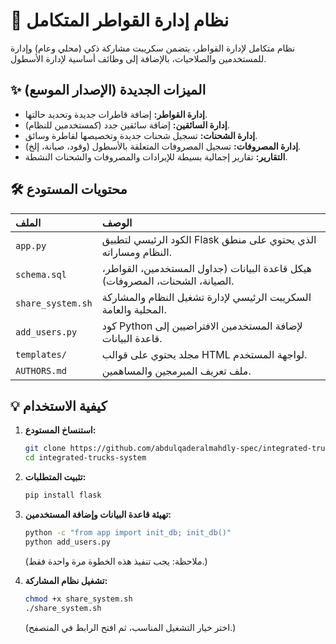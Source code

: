 # 🚛 نظام إدارة القواطر المتكامل

نظام متكامل لإدارة القواطر، يتضمن سكريبت مشاركة ذكي (محلي وعام) وإدارة للمستخدمين والصلاحيات، بالإضافة إلى وظائف أساسية لإدارة الأسطول.

## ✨ الميزات الجديدة (الإصدار الموسع)

*   **إدارة القواطر:** إضافة قاطرات جديدة وتحديد حالتها.
*   **إدارة السائقين:** إضافة سائقين جدد (كمستخدمين للنظام).
*   **إدارة الشحنات:** تسجيل شحنات جديدة وتخصيصها لقاطرة وسائق.
*   **إدارة المصروفات:** تسجيل المصروفات المتعلقة بالأسطول (وقود، صيانة، إلخ).
*   **التقارير:** تقارير إجمالية بسيطة للإيرادات والمصروفات والشحنات النشطة.

## 🛠️ محتويات المستودع

| الملف | الوصف |
| :--- | :--- |
| `app.py` | الكود الرئيسي لتطبيق Flask الذي يحتوي على منطق النظام ومساراته. |
| `schema.sql` | هيكل قاعدة البيانات (جداول المستخدمين، القواطر، الصيانة، الشحنات، المصروفات). |
| `share_system.sh` | السكريبت الرئيسي لإدارة تشغيل النظام والمشاركة المحلية والعامة. |
| `add_users.py` | كود Python لإضافة المستخدمين الافتراضيين إلى قاعدة البيانات. |
| `templates/` | مجلد يحتوي على قوالب HTML لواجهة المستخدم. |
| `AUTHORS.md` | ملف تعريف المبرمجين والمساهمين. |

## 💡 كيفية الاستخدام

1.  **استنساخ المستودع:**
    ```bash
    git clone https://github.com/abdulqaderalmahdly-spec/integrated-trucks-system
    cd integrated-trucks-system
    ```

2.  **تثبيت المتطلبات:**
    ```bash
    pip install flask
    ```

3.  **تهيئة قاعدة البيانات وإضافة المستخدمين:**
    ```bash
    python -c "from app import init_db; init_db()"
    python add_users.py
    ```
    (ملاحظة: يجب تنفيذ هذه الخطوة مرة واحدة فقط.)

4.  **تشغيل نظام المشاركة:**
    ```bash
    chmod +x share_system.sh
    ./share_system.sh
    ```
    (اختر خيار التشغيل المناسب، ثم افتح الرابط في المتصفح.)
